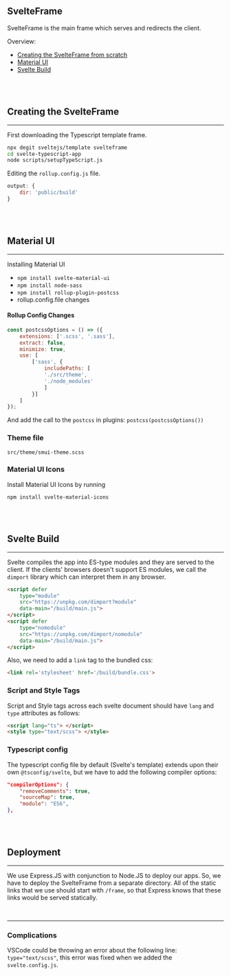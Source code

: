 ## SvelteFrame

SvelteFrame is the main frame which serves and redirects the client.

Overview:
 - [Creating the SvelteFrame from scratch](#creating-the-svelteframe)
 - [Material UI](#material-ui)
 - [Svelte Build](#svelte-build)

<br>
<br>

## Creating the SvelteFrame

---

First downloading the Typescript template frame.

```sh
npx degit sveltejs/template svelteframe
cd svelte-typescript-app
node scripts/setupTypeScript.js
```

Editing the `rollup.config.js` file.

```js
output: {
    dir: 'public/build'
}
```

<br>
<br>

## Material UI

---

Installing Material UI
 - `npm install svelte-material-ui`
 - `npm install node-sass`
 - `npm install rollup-plugin-postcss`
 - rollup.config.file changes

#### Rollup Config Changes

```js
const postcssOptions = () => ({
	extensions: ['.scss', '.sass'],
	extract: false,
	minimize: true,
	use: [
        ['sass', {
            includePaths: [
            './src/theme',
            './node_modules'
            ]
        }]
	]
});
```

And add the call to the `postcss` in plugins: `postcss(postcssOptions())`

### Theme file

`src/theme/smui-theme.scss`

### Material UI Icons

Install Material UI Icons by running 

```properties
npm install svelte-material-icons
```

<br>
<br>

## Svelte Build

---

Svelte compiles the app into ES-type modules and they are served to the client. If the clients' browsers doesn't support ES modules, we call the `dimport` library which can interpret them in any browser.

```html
<script defer 
    type="module" 
    src="https://unpkg.com/dimport?module" 
    data-main="/build/main.js">
</script>
<script defer
    type="nomodule"
    src="https://unpkg.com/dimport/nomodule"
    data-main="/build/main.js">
</script>
```

Also, we need to add a `link` tag to the bundled css:

```html
<link rel='stylesheet' href='/build/bundle.css'>
```

### Script and Style Tags

Script and Style tags across each svelte document should have `lang` and `type` attributes as follows:

```html
<script lang="ts"> </script>
<style type="text/scss"> </style>
```

### Typescript config

The typescript config file by default (Svelte's template) extends upon their own `@tsconfig/svelte`, but we have to add the following compiler options:

```json
"compilerOptions": {
    "removeComments": true,
    "sourceMap": true,
    "module": "ES6",
},
```

<br>
<br>

## Deployment

---

We use Express.JS with conjunction to Node.JS to deploy our apps. So, we have to deploy the SvelteFrame from a separate directory. All of the static links that we use should start with `/frame`, so that Express knows that these links would be served statically.

<br>

---

### Complications

VSCode could be throwing an error about the following line: `type="text/scss"`, this error was fixed when we added the `svelte.config.js`.